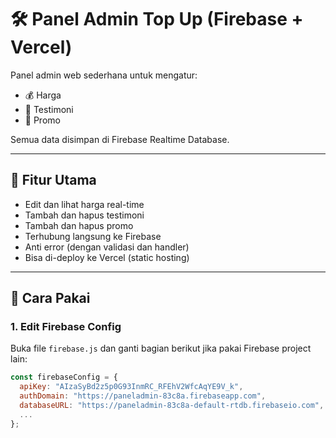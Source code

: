 # 🛠️ Panel Admin Top Up (Firebase + Vercel)

Panel admin web sederhana untuk mengatur:
- 💰 Harga
- 🌟 Testimoni
- 🎁 Promo

Semua data disimpan di Firebase Realtime Database.

---

## 🔧 Fitur Utama

- Edit dan lihat harga real-time
- Tambah dan hapus testimoni
- Tambah dan hapus promo
- Terhubung langsung ke Firebase
- Anti error (dengan validasi dan handler)
- Bisa di-deploy ke Vercel (static hosting)

---

## 🚀 Cara Pakai

### 1. Edit Firebase Config
Buka file `firebase.js` dan ganti bagian berikut jika pakai Firebase project lain:

```js
const firebaseConfig = {
  apiKey: "AIzaSyBd2z5p0G93InmRC_RFEhV2WfcAqYE9V_k",
  authDomain: "https://paneladmin-83c8a.firebaseapp.com",
  databaseURL: "https://paneladmin-83c8a-default-rtdb.firebaseio.com",
  ...
};
